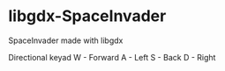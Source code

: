 # libgdx-SpaceInvader
SpaceInvader made with libgdx

Directional keyad
W - Forward
A - Left
S - Back
D - Right
